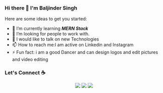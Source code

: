### Hi there 👋 I'm Baljinder Singh


Here are some ideas to get you started:

- 🌱 I’m currently learning  *__MERN Stack__*
- 👯 I’m looking for people to work with.
- 💬 I would like to talk on new Technologies
- 📫 How to reach me:I am active on Linkedin and Instagram
- ⚡ Fun fact:  i am a good Dancer and   can design logos and edit pictures and  video editing

### Let's Connect :coffee:
<p align="center">
<a href="https://github.com/baljinder78" target="_blank"><img src="https://img.icons8.com/clouds/50/000000/github.png"/></a>
<a href="https://www.linkedin.com/in/baljinder-singh-39a5791b6/" target="_blank"><img src="https://img.icons8.com/clouds/50/000000/linkedin.png"/></a>
<a href="https://www.instagram.com/baljinder_hira_/" target="_blank"><img src="https://img.icons8.com/clouds/50/000000/instagram.png"/></a>
<br />
</p>
